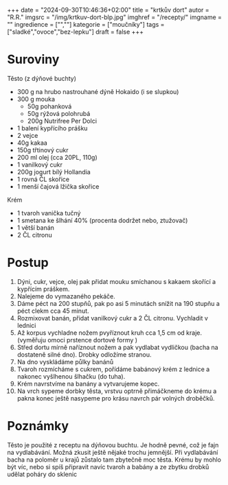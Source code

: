 
+++
date = "2024-09-30T10:46:36+02:00"
title = "krtkův dort"
autor = "R.R."
imgsrc = "/img/krtkuv-dort-blp.jpg"
imghref = "/recepty/"
imgname = ""
ingredience = ["",""]
kategorie = ["moučníky"]
tags = ["sladké","ovoce","bez-lepku"]
draft = false
+++


# Suroviny
Těsto (z dýňové buchty)
- 300 g na hrubo nastrouhané dýně Hokaido (i se slupkou)
- 300 g mouka 
    - 50g pohanková
    - 50g rýžová polohrubá
    - 200g Nutrifree Per Dolci
- 1 balení kypřícího prášku    
- 2 vejce 
- 40g kakaa
- 150g třtinový cukr
- 200 ml olej (cca 20PL, 110g)   
- 1 vanilkový cukr
- 200g jogurt bílý Hollandia
- 1 rovná ČL skořice
- 1 menší čajová lžička skořice

Krém 
- 1 tvaroh vanička tučný
- 1 smetana ke šlhání 40% (procenta dodržet nebo, ztužovač)
- 1 větší banán
- 2 ČL citronu


# Postup

1. Dýni, cukr, vejce, olej pak  přidat mouku smíchanou s kakaem skořící a kypřícím práškem.
2. Nalejeme do vymazaného pekáče.
3. Dáme péct na  200 stupňů, pak po asi 5 minutách snížit na 190 stupňu a péct clekm cca 45 minut.
4. Rozmixovat banán, přidat vanilkový cukr a 2 ČL citronu. Vychladit v lednici
5. Až korpus vychladne nožem pvyříznout kruh cca 1,5 cm od kraje. (vyměřuju omoci prstence dortové formy )
6. Střed dortu mírně naříznout nožem a pak vydlabat vydličkou (bacha na dostateně silné dno). Drobky odložíme stranou.
7. Na dno vyskládáme půlky banánů 
8. Tvaroh rozmícháme s cukrem, pořídáme babánový krém z lednice a nakonec vyšlhenou šlhačku (do tuha).
9. Krém navrstvíme na banány a vytvarujeme kopec.
10. Na vrch sypeme dorbky těsta, vrstvu optrně přimáčkneme do krému a pakna konec ještě nasypeme pro krásu navrch pár volných droběčků.


# Poznámky
Těsto je použité z receptu na dýňovou buchtu. Je hodně pevné, což je fajn na vydlabávání. Možná zkusit ještě nějaké trochu jemnější.
Při vydlabávání bacha na poloměr u krajů zůstalo tam zbytečně moc těsta.
Krému by mohlo být víc, nebo si spíš připravit navíc tvaroh a babány a ze zbytku drobků udělat poháry do sklenic

<!-- --> 